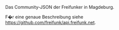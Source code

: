 Das Community-JSON der Freifunker in Magdeburg.

F�r eine genaue Beschreibung siehe https://github.com/freifunk/api.freifunk.net.

